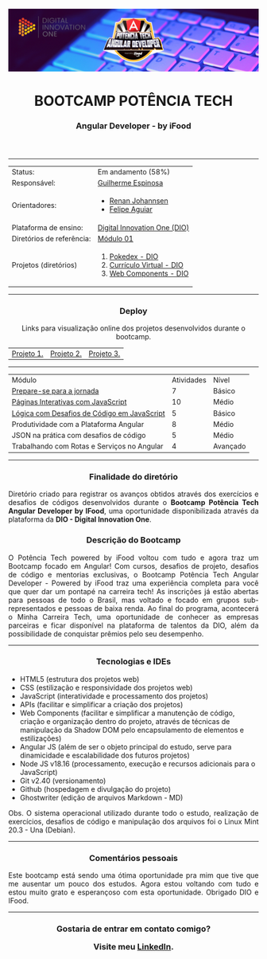 ![Potencia-tech](./assets/bootcamp-Technology_Banner.png "Potência Tech")

<header>  
<h1 align="center"> BOOTCAMP POTÊNCIA TECH </h1>
<h3 align="center"> Angular Developer - by iFood </h3>
</header>

---
<div class="basicInfo" align="center">
  
  <div class="status" align="top">
    <table align="space-between">
      <tr>
        <td>Status:</td> <td>Em andamento (58%)</td>
      </tr>
      <tr>
        <td>Responsável:</td> <td><a href="https://www.linkedin.com/in/guilherme-espinosa/">Guilherme Espinosa</a></td>
      </tr>
      <tr>
        <td>Orientadores:</td>
        <td><ul>
        		<li><a href="https://www.linkedin.com/in/renanjpaula/">Renan Johannsen</a></li>
        		<li><a href="https://www.linkedin.com/in/felipe-me/">Felipe Aguiar</a></li>
        	</ul>
      </tr>
      <tr>
        <td>Plataforma de ensino:</td> <td><a href="https://www.dio.me/sign-up?ref=KCR05AMJI8">Digital Innovation One (DIO)</a></td>
      </tr>
      <tr>
        <td>Diretórios de referência:</td> <td><a href="https://github.com/digitalinnovationone/javascript-developer-m1">Módulo 01</a></td>
      </tr>
      <tr>
        <td>Projetos (diretórios)</td> 
        		<td><ol>
        		<li><a href="https://github.com/Guilherme-Espinosa/pokedex-DIO">Pokedex - DIO</a></li>
        		<li><a href="https://github.com/Guilherme-Espinosa/curriculo-virtual">Currículo Virtual - DIO</a></li>
        		<li><a href="https://github.com/Guilherme-Espinosa/webComponents">Web Components - DIO</a></li>        		
        		</ol>
        	</td>
      </tr>
    </table>
  </div>
  
---
<article>
	<h3>Deploy</h3>  
	<p>Links para visualização online dos projetos desenvolvidos durante o bootcamp. </p>
	<table class="activities" align="bottom">
	    <tr>
	        <td><a href="https://guilherme-espinosa.github.io/pokedex-DIO/">Projeto 1.</a></td>
	        <td><a href="https://guilherme-espinosa.github.io/curriculo-virtual/">Projeto 2.</a></td>
	        <td><a href="https://guilherme-espinosa.github.io/webComponents/">Projeto 3.</a></td>	        
	        <!-- <td><a href="https://guilherme-espinosa.github.io/webComponents/">Projeto 4.</a></td>
	        <td><a href="https://guilherme-espinosa.github.io/webComponents/">Projeto 5.</a></td>
	        <td><a href="https://guilherme-espinosa.github.io/webComponents/">Projeto 6.</a></td> -->
	    </tr>
	</table>
</article>  

---
  
  <table class="activities" align="bottom">
    <tr>
        <td>Módulo</td>
        <td>Atividades</td>
        <td>Nível</td>
    </tr>
    <tr>
        <td><a href="https://github.com/Guilherme-Espinosa/Bootcamp_Potencia.Tech/tree/main/thilha1">Prepare-se para a jornada</a></td>
        <td>7</td>
        <td>Básico</td>
    </tr>
    <tr>
        <td><a href="https://github.com/Guilherme-Espinosa/Bootcamp_Potencia.Tech/tree/main/trilha2">Páginas Interativas com JavaScript</a></td>
        <td>10</td>
        <td>Médio</td>
    </tr>
    <tr>
        <td>	<a href="https://github.com/Guilherme-Espinosa/Bootcamp_Potencia.Tech/tree/main/trilha3">Lógica com Desafios de Código em JavaScript</a></td>
        <td>5</td>
        <td>Básico</td>
    </tr>
    <tr>
        <td>Produtividade com a Plataforma Angular</td>
        <td>8</td>
        <td>Médio</td>
    </tr>
    <tr>
        <td>JSON na prática com desafios de código</td>
        <td>5</td>
        <td>Médio</td>
    </tr>
    <tr>
        <td>Trabalhando com Rotas e Serviços no Angular</td>
        <td>4</td>
        <td>Avançado</td>
    </tr>
  </table>
</div>

---

<article align="center">

<h3 align="center"> Finalidade do diretório </h3>

<p align="justify">
Diretório criado para registrar os avanços obtidos através dos exercícios e desafios de códigos desenvolvidos durante o <b>Bootcamp Potência Tech Angular Developer by IFood</b>, uma oportunidade disponibilizada através da plataforma da <b>DIO - Digital Innovation One</b>.
</p>

<h3 align="center"> Descrição do Bootcamp </h3>

<p align="justify">
O Potência Tech powered by iFood voltou com tudo e agora traz um Bootcamp focado em Angular! Com cursos, desafios de projeto, desafios de código e mentorias exclusivas, o Bootcamp Potência Tech Angular Developer - Powered by iFood traz uma experiência completa para você que quer dar um pontapé na carreira tech! As inscrições já estão abertas para pessoas de todo o Brasil, mas voltado e focado em grupos sub-representados e pessoas de baixa renda. Ao final do programa, acontecerá o Minha Carreira Tech, uma oportunidade de conhecer as empresas parceiras e ficar disponível na plataforma de talentos da DIO, além da possibilidade de conquistar prêmios pelo seu desempenho.
</p>

</article>

---
<h3 align="center"> Tecnologias e IDEs </h3>
<ul>
	<li> HTML5 (estrutura dos projetos web)</li>
	<li> CSS (estilização e responsividade dos projetos web)</li>
	<li> JavaScript (interatividade e processamento dos projetos)</li>
	<li> APIs (facilitar e simplificar a criação dos projetos)</li>
	<li> Web Components (facilitar e simplificar a manutenção de código, criação e organização dentro do projeto, através de técnicas de manipulação da Shadow DOM pelo encapsulamento de elementos e estilizações)</li>
	<li> Angular JS (além de ser o objeto principal do estudo, serve para dinamicidade e escalabilidade dos futuros projetos)</li>
	<li> Node JS	v18.16 (processamento, execução e recursos adicionais para o JavaScript)</li>
	<li> Git	v2.40 (versionamento)</li>
	<li> Github (hospedagem e divulgação do projeto)</li>
	<li> Ghostwriter (edição de arquivos Markdown - MD)</li>
</ul>

  <p align="justify">
  Obs. O sistema operacional utilizado durante todo o estudo, realização de exercícios, desafios de código e manipulação dos arquivos foi o Linux Mint 20.3 - Una (Debian).
  </p>
  
---

<h3 align="center"> Comentários pessoais </h3>

<p align="justify">
Este bootcamp está sendo uma ótima oportunidade pra mim que tive que me ausentar um pouco dos estudos. Agora estou voltando com tudo e estou muito grato e esperançoso com esta oportunidade. Obrigado DIO e IFood.
</p>

---

<h3 align="center"> Gostaria de entrar em contato comigo?

Visite meu <a href="https://www.linkedin.com/in/guilherme-espinosa/">LinkedIn</a>.

</h3>
